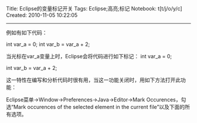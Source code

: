 Title: Eclipse的变量标记开关
Tags: Eclipse;高亮;标记
Notebook: t[t/j/o/y/c]
Created: 2010-11-05 10:22:05

------

例如有如下代码：

int var_a = 0; 
int var_b = var_a + 2;


当光标在var_a变量上时，Eclipse会将代码进行如下标记： 
 int var_a = 0; 

 int  var_b = var_a + 2; 

 这一特性在编写和分析代码时很有用，当这一功能关闭时，用如下方法打开此功能： 


 Eclipse菜单->Window->Preferences->Java->Editor->Mark Occurences，勾选“Mark occurences of the selected element in the current file”以及下面的所有选项。
